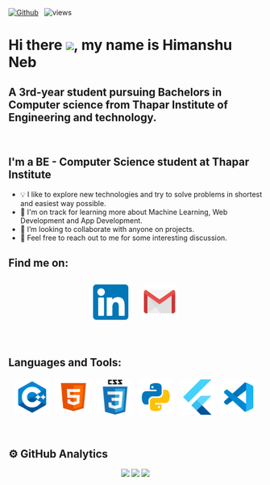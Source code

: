 [![Github](https://img.shields.io/github/followers/himanshuneb?label=Follow&style=social)](https://github.com/himanshuneb) &nbsp; ![views](https://komarev.com/ghpvc/?username=himanshuneb)

<link rel="stylesheet" type="text/css" media="all" href="styles.css" />
<h1>Hi there <img src="https://raw.githubusercontent.com/MartinHeinz/MartinHeinz/master/wave.gif" width="30px">, my name is Himanshu Neb </h1>
<h2 class="noborder">A 3rd-year student pursuing Bachelors in Computer science from Thapar Institute of Engineering and technology.</h2>
<br>

## I'm a BE - Computer Science student at Thapar Institute

- 💡 I like to explore new technologies and try to solve problems in shortest and easiest way possible.
- 🌱 I'm on track for learning more about Machine Learning, Web Development and App Development.
- 👯 I’m looking to collaborate with anyone on projects.
- 💬 Feel free to reach out to me for some interesting discussion.

## Find me on:

<p align="center">
 <a href="https://www.linkedin.com/in/himanshu-neb/"><img src="linkedin.png" alt="LinkedIn" height="70" style="vertical-align:top; margin:4px; padding:8px"></a>
 <a href="mailto:himanshuneb@gmail.com"> <img src="gmail1.png" alt="Gmail" height="70" style="vertical-align:top; margin:4px; padding:8px"></a>
</p>

<br />

## Languages and Tools:

<p align="center">
<img src="cpp.png" alt="CPP" height="70" style="vertical-align:top; margin:4px">
<img src="html.png" alt="HTML" height="70" style="vertical-align:top; margin:4px">
<img src="css.png" alt="CSS" height="70" style="vertical-align:top; margin:4px">
<img src="py.png" alt="PYTHON" height="70" style="vertical-align:top; margin:4px">
<img src="flutter.png" alt="FLUTTER" height="70" style="vertical-align:top; margin:4px">
<img src="vs.png" alt="Visual Studio" height="70" style="vertical-align:top; margin:4px">
</p>

<br />

## ⚙️ GitHub Analytics

<p align = "center">
  <img src = "https://github-readme-stats.vercel.app/api?username=himanshuneb&show_icons=true&theme=dark" width = 500>
  <img src = "https://github-readme-stats.vercel.app/api/top-langs/?username=himanshuneb&theme=dark" width = 300>
  <img src = "http://github-readme-streak-stats.herokuapp.com?user=himanshuneb&theme=dark&fire=46D1E4&ring=46D1E4&currStreakLabel=46D1E4&border=DDDDDD&currStreakNum=FFFFFF&sideLabels=46D1E4&dates=FA8B00" width = 500>
</p>
